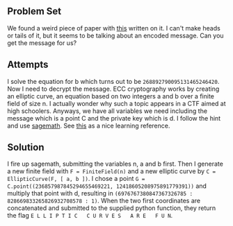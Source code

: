 ## **Problem Set**

We found a weird piece of paper with [this](https://picoctf.com/problem-static/crypto/ecc/ecc_handout.txt) written on it. I can't make heads or tails of it, but it seems to be talking about an encoded message. Can you get the message for us? 

## **Attempts**

I solve the equation for b which turns out to be `268892790095131465246420`. Now I need to decrypt the message. ECC cryptography works by creating an elliptic curve, an equation based on two integers a and b over a finite field of size n. I actually wonder why such a topic appears in a CTF aimed at high schoolers. Anyways, we have all variables we need including the message which is a point C and the private key which is d. I follow the hint and use [sagemath](https://cloud.sagemath.com/). 
See [this](http://www.johannes-bauer.com/compsci/ecc/) as a nice learning reference.


## **Solution**

I fire up sagemath, submitting the variables n, a and b first. Then I generate a new finite field with `F = FiniteField(n)` and a new elliptic curve by `C = EllipticCurve(F, [ a, b ])`. I chose a point `G = C.point((236857987845294655469221, 12418605208975891779391))` and multiply that point with d, resulting in `(6976767380847367326785 : 828669833265826932708578 : 1)`. When the two first coordinates are concatenated and submitted to the supplied python function, they return the flag `E L L I P T I C   C U R V E S   A R E   F U N`.
